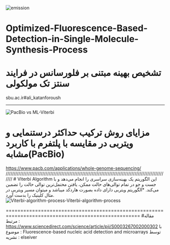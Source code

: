 ![emission](https://user-images.githubusercontent.com/47872183/151718791-8d6cf87b-a490-4c2c-8607-710a025324cf.JPG)
# Optimized-Fluorescence-Based-Detection-in-Single-Molecule-Synthesis-Process
# تشخیص بهینه مبتنی بر فلورسانس در فرایند سنتز تک مولکولی
sbu.ac.ir#ali_katanforoush
_____________________________________________________________________________________________________

![PacBio vs  ML-Viterbi](https://user-images.githubusercontent.com/47872183/151719990-705e20af-454f-4184-9adf-e71e00ee998e.JPG)
# مزایای روش ترکیب حداکثر درستنمایی و ویتربی در مقایسه با پلتفرم با کاربرد مشابه(PacBio) 
https://www.pacb.com/applications/whole-genome-sequencing/
///////////////////////////////////////////////////////////////////////////////////////////////////////
                                                                        # Viterbi Algorithm
این الگوریتم یک بهینه‌سازی سراسری را انجام می‌دهد و با جست و جو در تمام توالی‌های حالت ممکن، یافتن محتمل‌ترین توالی حالت را تضمین می‌کند.
*الگوریتم ویتربی دارای داده بصورت هاردکد میباشد و میتوان مسیر ویتربی در مثال کلینیک را بدست آورد.
![Viterbi-algorithm-process-Viterbi-algorithm-process](https://user-images.githubusercontent.com/47872183/151720397-0fd9769c-5cad-410f-b40b-e2055e91f174.png)

====================================================================================================
#مقاله مرتبط : https://www.sciencedirect.com/science/article/pii/S0003267002000302
با موضوع : Fluorescence-based nucleic acid detection and microarrays
توسط نشریه : elseiver 
